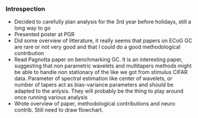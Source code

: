### Introspection
* Decided to carefully plan analysis for the 3rd year before holidays, still a long way to go
* Presented poster at PGR
* Did some overview of litterature, it really seems that papers on ECoG GC are rare or not very good and that I could do a good methodological contribution
* Read Pagnotta paper on benchmarking GC. It is an interesting paper, suggesting that non parametric wavelets and multitapers methods might be able to handle 
non stationary of the like we got from stimulus CIFAR data. Parameter of spectral estimation like center of wavelets, or number of tapers act as bias-variance
parameters and should be adapted to the anlysis. They will probably be the thing to play around once running various analysis
* Wrote overview of paper, methodological contributions and neuro contrib. Still need to draw flowchart. 

